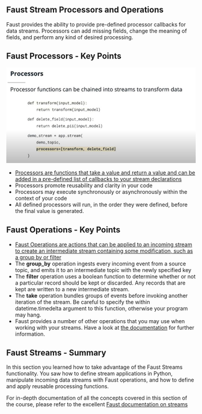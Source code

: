 ## Faust Stream Processors and Operations
Faust provides the ability to provide pre-defined processor callbacks for data streams. Processors can add missing fields, change the meaning of fields, and perform any kind of desired processing.

## Faust Processors - Key Points
![img](./image/processor.jpg)
- [Processors are functions that take a value and return a value and can be added in a pre-defined list of callbacks to your stream declarations](https://faust.readthedocs.io/en/latest/userguide/streams.html#id2)
- Processors promote reusability and clarity in your code
- Processors may execute synchronously or asynchronously within the context of your code
- All defined processors will run, in the order they were defined, before the final value is generated.

## Faust Operations - Key Points
- [Faust Operations are actions that can be applied to an incoming stream to create an intermediate stream containing some modification, such as a group by or filter](https://faust.readthedocs.io/en/latest/userguide/streams.html#operations)
- The **group_by** operation ingests every incoming event from a source topic, and emits it to an intermediate topic with the newly specified key
- The **filter** operation uses a boolean function to determine whether or not a particular record should be kept or discarded. Any records that are kept are written to a new intermediate stream.
- The **take** operation bundles groups of events before invoking another iteration of the stream. Be careful to specify the within datetime.timedelta argument to this function, otherwise your program may hang.
- Faust provides a number of other operations that you may use when working with your streams. Have a look at [the documentation](https://faust.readthedocs.io/en/latest/userguide/streams.html#operations) for further information.


## Faust Streams - Summary
In this section you learned how to take advantage of the Faust Streams functionality. You saw how to define stream applications in Python, manipulate incoming data streams with Faust operations, and how to define and apply reusable processing functions.

For in-depth documentation of all the concepts covered in this section of the course, please refer to the excellent [Faust documentation on streams](https://faust.readthedocs.io/en/latest/userguide/streams.html)